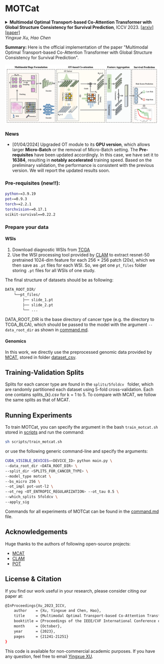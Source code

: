 # MOTCat
<details>
<summary>
  <b>Multimodal Optimal Transport-based Co-Attention Transformer with Global Structure Consistency for Survival Prediction</b>, ICCV 2023.
  <a href="https://arxiv.org/abs/2306.08330" target="blank">[arxiv]</a>
  <a href="https://openaccess.thecvf.com/content/ICCV2023/papers/Xu_Multimodal_Optimal_Transport-based_Co-Attention_Transformer_with_Global_Structure_Consistency_for_ICCV_2023_paper.pdf" target="blank">[paper]</a>
  <br><em>Yingxue Xu, Hao Chen</em></br>
</summary>

```bash
@InProceedings{Xu_2023_ICCV,
    author    = {Xu, Yingxue and Chen, Hao},
    title     = {Multimodal Optimal Transport-based Co-Attention Transformer with Global Structure Consistency for Survival Prediction},
    booktitle = {Proceedings of the IEEE/CVF International Conference on Computer Vision (ICCV)},
    month     = {October},
    year      = {2023},
    pages     = {21241-21251}
}
```
</details>

**Summary:** Here is the official implementation of the paper "Multimodal Optimal Transport-based Co-Attention Transformer with Global Structure Consistency for Survival Prediction".

<img src="imgs/overview.png" width="1500px" align="center" />

### News
- [01/04/2024] Upgraded OT module to its **GPU version**, which allows larger **Micro-Batch** or the removal of Micro-Batch setting. The  **Pre-requisites** have been updated accordingly. In this case, we have set it to **16384**, resulting in  **notably accelerated** training speed. Based on the preliminary validation, the performance is consistent with the previous version. We will report the updated results soon.

### Pre-requisites (new!!):
```bash
python==3.9.19
pot==0.9.3
torch==2.2.1
torchvision==0.17.1
scikit-survival==0.22.2
```
### Prepare your data
#### WSIs
1. Download diagnostic WSIs from [TCGA](https://portal.gdc.cancer.gov/)
2. Use the WSI processing tool provided by [CLAM](https://github.com/mahmoodlab/CLAM) to extract resnet-50 pretrained 1024-dim feature for each 256 $\times$ 256 patch (20x), which we then save as `.pt` files for each WSI. So, we get one `pt_files` folder storing `.pt` files for all WSIs of one study.

The final structure of datasets should be as following:
```bash
DATA_ROOT_DIR/
    └──pt_files/
        ├── slide_1.pt
        ├── slide_2.pt
        └── ...
```

DATA_ROOT_DIR is the base directory of cancer type (e.g. the directory to TCGA_BLCA), which should be passed to the model with the argument `--data_root_dir` as shown in [command.md](./scripts/command.md).

#### Genomics
In this work, we directly use the preprocessed genomic data provided by [MCAT](https://github.com/mahmoodlab/MCAT), stored in folder [dataset_csv](./dataset_csv).

## Training-Validation Splits
Splits for each cancer type are found in the `splits/5foldcv ` folder, which are randomly partitioned each dataset using 5-fold cross-validation. Each one contains splits_{k}.csv for k = 1 to 5. To compare with MCAT, we follow the same splits as that of MCAT.

## Running Experiments
To train MOTCat, you can specify the argument in the bash `train_motcat.sh` stored in [scripts](./scripts/) and run the command:
```bash
sh scripts/train_motcat.sh
```
or use the following generic command-line and specify the arguments:
```bash
CUDA_VISIBLE_DEVICES=<DEVICE_ID> python main.py \
--data_root_dir <DATA_ROOT_DIR> \
--split_dir <SPLITS_FOR_CANCER_TYPE> \
--model_type motcat \
--bs_micro 256 \
--ot_impl pot-uot-l2 \
--ot_reg <OT_ENTROPIC_REGULARIZATION> --ot_tau 0.5 \
--which_splits 5foldcv \
--apply_sig
```
Commands for all experiments of MOTCat can be found in the [command.md](./scripts/command.md) file.

## Acknowledgements
Huge thanks to the authors of following open-source projects:
- [MCAT](https://github.com/mahmoodlab/MCAT)
- [CLAM](https://github.com/mahmoodlab/CLAM)
- [POT](https://github.com/PythonOT/POT)

## License & Citation 
If you find our work useful in your research, please consider citing our paper at:
```bash
@InProceedings{Xu_2023_ICCV,
    author    = {Xu, Yingxue and Chen, Hao},
    title     = {Multimodal Optimal Transport-based Co-Attention Transformer with Global Structure Consistency for Survival Prediction},
    booktitle = {Proceedings of the IEEE/CVF International Conference on Computer Vision (ICCV)},
    month     = {October},
    year      = {2023},
    pages     = {21241-21251}
}
```
This code is available for non-commercial academic purposes. If you have any question, feel free to email [Yingxue XU](https://innse.github.io/).
